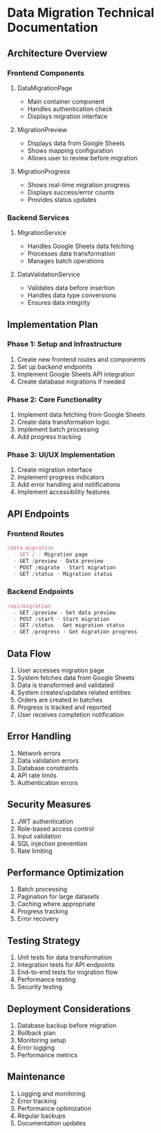 # Data Migration Technical Documentation

## Architecture Overview

### Frontend Components
1. DataMigrationPage
   - Main container component
   - Handles authentication check
   - Displays migration interface

2. MigrationPreview
   - Displays data from Google Sheets
   - Shows mapping configuration
   - Allows user to review before migration

3. MigrationProgress
   - Shows real-time migration progress
   - Displays success/error counts
   - Provides status updates

### Backend Services
1. MigrationService
   - Handles Google Sheets data fetching
   - Processes data transformation
   - Manages batch operations

2. DataValidationService
   - Validates data before insertion
   - Handles data type conversions
   - Ensures data integrity

## Implementation Plan

### Phase 1: Setup and Infrastructure
1. Create new frontend routes and components
2. Set up backend endpoints
3. Implement Google Sheets API integration
4. Create database migrations if needed

### Phase 2: Core Functionality
1. Implement data fetching from Google Sheets
2. Create data transformation logic
3. Implement batch processing
4. Add progress tracking

### Phase 3: UI/UX Implementation
1. Create migration interface
2. Implement progress indicators
3. Add error handling and notifications
4. Implement accessibility features

## API Endpoints

### Frontend Routes
```javascript
/data-migration
  - GET / - Migration page
  - GET /preview - Data preview
  - POST /migrate - Start migration
  - GET /status - Migration status
```

### Backend Endpoints
```javascript
/api/migration
  - GET /preview - Get data preview
  - POST /start - Start migration
  - GET /status - Get migration status
  - GET /progress - Get migration progress
```

## Data Flow
1. User accesses migration page
2. System fetches data from Google Sheets
3. Data is transformed and validated
4. System creates/updates related entities
5. Orders are created in batches
6. Progress is tracked and reported
7. User receives completion notification

## Error Handling
1. Network errors
2. Data validation errors
3. Database constraints
4. API rate limits
5. Authentication errors

## Security Measures
1. JWT authentication
2. Role-based access control
3. Input validation
4. SQL injection prevention
5. Rate limiting

## Performance Optimization
1. Batch processing
2. Pagination for large datasets
3. Caching where appropriate
4. Progress tracking
5. Error recovery

## Testing Strategy
1. Unit tests for data transformation
2. Integration tests for API endpoints
3. End-to-end tests for migration flow
4. Performance testing
5. Security testing

## Deployment Considerations
1. Database backup before migration
2. Rollback plan
3. Monitoring setup
4. Error logging
5. Performance metrics

## Maintenance
1. Logging and monitoring
2. Error tracking
3. Performance optimization
4. Regular backups
5. Documentation updates 